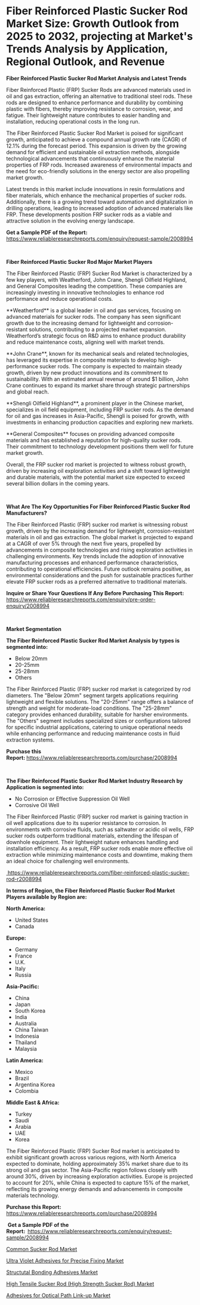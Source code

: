 <p><h1>Fiber Reinforced Plastic Sucker Rod Market Size: Growth Outlook from 2025 to 2032, projecting at Market's Trends Analysis by Application, Regional Outlook, and Revenue</h1></p><p><strong>Fiber Reinforced Plastic Sucker Rod Market Analysis and Latest Trends</strong></p>
<p><p>Fiber Reinforced Plastic (FRP) Sucker Rods are advanced materials used in oil and gas extraction, offering an alternative to traditional steel rods. These rods are designed to enhance performance and durability by combining plastic with fibers, thereby improving resistance to corrosion, wear, and fatigue. Their lightweight nature contributes to easier handling and installation, reducing operational costs in the long run.</p><p>The Fiber Reinforced Plastic Sucker Rod Market is poised for significant growth, anticipated to achieve a compound annual growth rate (CAGR) of 12.1% during the forecast period. This expansion is driven by the growing demand for efficient and sustainable oil extraction methods, alongside technological advancements that continuously enhance the material properties of FRP rods. Increased awareness of environmental impacts and the need for eco-friendly solutions in the energy sector are also propelling market growth. </p><p>Latest trends in this market include innovations in resin formulations and fiber materials, which enhance the mechanical properties of sucker rods. Additionally, there is a growing trend toward automation and digitalization in drilling operations, leading to increased adoption of advanced materials like FRP. These developments position FRP sucker rods as a viable and attractive solution in the evolving energy landscape.</p></p>
<p><strong>Get a Sample PDF of the Report:&nbsp;</strong> <a href="https://www.reliableresearchreports.com/enquiry/request-sample/2008994?utm_campaign=48&utm_medium=2&utm_source=Github&utm_content=ia&utm_term=05022025&utm_id=fiber-reinforced-plastic-sucker-rod">https://www.reliableresearchreports.com/enquiry/request-sample/2008994</a></p>
<p>&nbsp;</p>
<p><strong>Fiber Reinforced Plastic Sucker Rod Major Market Players</strong></p>
<p><p>The Fiber Reinforced Plastic (FRP) Sucker Rod Market is characterized by a few key players, with Weatherford, John Crane, Shengli Oilfield Highland, and General Composites leading the competition. These companies are increasingly investing in innovative technologies to enhance rod performance and reduce operational costs.</p><p>**Weatherford** is a global leader in oil and gas services, focusing on advanced materials for sucker rods. The company has seen significant growth due to the increasing demand for lightweight and corrosion-resistant solutions, contributing to a projected market expansion. Weatherford’s strategic focus on R&D aims to enhance product durability and reduce maintenance costs, aligning well with market trends.</p><p>**John Crane**, known for its mechanical seals and related technologies, has leveraged its expertise in composite materials to develop high-performance sucker rods. The company is expected to maintain steady growth, driven by new product innovations and its commitment to sustainability. With an estimated annual revenue of around $1 billion, John Crane continues to expand its market share through strategic partnerships and global reach.</p><p>**Shengli Oilfield Highland**, a prominent player in the Chinese market, specializes in oil field equipment, including FRP sucker rods. As the demand for oil and gas increases in Asia-Pacific, Shengli is poised for growth, with investments in enhancing production capacities and exploring new markets. </p><p>**General Composites** focuses on providing advanced composite materials and has established a reputation for high-quality sucker rods. Their commitment to technology development positions them well for future market growth.</p><p>Overall, the FRP sucker rod market is projected to witness robust growth, driven by increasing oil exploration activities and a shift toward lightweight and durable materials, with the potential market size expected to exceed several billion dollars in the coming years.</p></p>
<p>&nbsp;</p>
<p><strong>What Are The Key Opportunities For Fiber Reinforced Plastic Sucker Rod Manufacturers?</strong></p>
<p><p>The Fiber Reinforced Plastic (FRP) sucker rod market is witnessing robust growth, driven by the increasing demand for lightweight, corrosion-resistant materials in oil and gas extraction. The global market is projected to expand at a CAGR of over 5% through the next five years, propelled by advancements in composite technologies and rising exploration activities in challenging environments. Key trends include the adoption of innovative manufacturing processes and enhanced performance characteristics, contributing to operational efficiencies. Future outlook remains positive, as environmental considerations and the push for sustainable practices further elevate FRP sucker rods as a preferred alternative to traditional materials.</p></p>
<p><strong>Inquire or Share Your Questions If Any Before Purchasing This Report:</strong> <a href="https://www.reliableresearchreports.com/enquiry/pre-order-enquiry/2008994?utm_campaign=48&utm_medium=2&utm_source=Github&utm_content=ia&utm_term=05022025&utm_id=fiber-reinforced-plastic-sucker-rod">https://www.reliableresearchreports.com/enquiry/pre-order-enquiry/2008994</a></p>
<p>&nbsp;</p>
<p><strong>Market Segmentation</strong></p>
<p><strong>The Fiber Reinforced Plastic Sucker Rod Market Analysis by types is segmented into:</strong></p>
<p><ul><li>Below 20mm</li><li>20-25mm</li><li>25-28mm</li><li>Others</li></ul></p>
<p><p>The Fiber Reinforced Plastic (FRP) sucker rod market is categorized by rod diameters. The "Below 20mm" segment targets applications requiring lightweight and flexible solutions. The "20-25mm" range offers a balance of strength and weight for moderate-load conditions. The "25-28mm" category provides enhanced durability, suitable for harsher environments. The "Others" segment includes specialized sizes or configurations tailored for specific industrial applications, catering to unique operational needs while enhancing performance and reducing maintenance costs in fluid extraction systems.</p></p>
<p><strong>Purchase this Report:&nbsp;</strong><a href="https://www.reliableresearchreports.com/purchase/2008994?utm_campaign=48&utm_medium=2&utm_source=Github&utm_content=ia&utm_term=05022025&utm_id=fiber-reinforced-plastic-sucker-rod">https://www.reliableresearchreports.com/purchase/2008994</a></p>
<p>&nbsp;</p>
<p><strong>The Fiber Reinforced Plastic Sucker Rod Market Industry Research by Application is segmented into:</strong></p>
<p><ul><li>No Corrosion or Effective Suppression Oil Well</li><li>Corrosive Oil Well</li></ul></p>
<p><p>The Fiber Reinforced Plastic (FRP) sucker rod market is gaining traction in oil well applications due to its superior resistance to corrosion. In environments with corrosive fluids, such as saltwater or acidic oil wells, FRP sucker rods outperform traditional materials, extending the lifespan of downhole equipment. Their lightweight nature enhances handling and installation efficiency. As a result, FRP sucker rods enable more effective oil extraction while minimizing maintenance costs and downtime, making them an ideal choice for challenging well environments.</p></p>
<p><a href="https://www.reliableresearchreports.com/fiber-reinforced-plastic-sucker-rod-r2008994?utm_campaign=48&utm_medium=2&utm_source=Github&utm_content=ia&utm_term=05022025&utm_id=fiber-reinforced-plastic-sucker-rod">&nbsp;https://www.reliableresearchreports.com/fiber-reinforced-plastic-sucker-rod-r2008994</a></p>
<p><strong>In terms of Region, the Fiber Reinforced Plastic Sucker Rod Market Players available by Region are:</strong></p>
<p>
    <p> <strong> North America: </strong>
        <ul>
            <li>United States</li>
            <li>Canada</li>
        </ul>
        </p> 
    <p> <strong> Europe: </strong>
        <ul>
            <li>Germany</li>
            <li>France</li>
            <li>U.K.</li>
            <li>Italy</li>
            <li>Russia</li>
        </ul>
        </p> 
    <p> <strong> Asia-Pacific: </strong>
        <ul>
            <li>China</li>
            <li>Japan</li>
            <li>South Korea</li>
            <li>India</li>
            <li>Australia</li>
            <li>China Taiwan</li>
            <li>Indonesia</li>
            <li>Thailand</li>
            <li>Malaysia</li>
        </ul>
        </p> 
    <p> <strong> Latin America: </strong>
        <ul>
            <li>Mexico</li>
            <li>Brazil</li>
            <li>Argentina Korea</li>
            <li>Colombia</li>
        </ul>
        </p> 
    <p> <strong> Middle East & Africa: </strong>
        <ul>
            <li>Turkey</li>
            <li>Saudi</li>
            <li>Arabia</li>
            <li>UAE</li>
            <li>Korea</li>
        </ul>
    </p>
    </p>
<p><p>The Fiber Reinforced Plastic (FRP) Sucker Rod market is anticipated to exhibit significant growth across various regions, with North America expected to dominate, holding approximately 35% market share due to its strong oil and gas sector. The Asia-Pacific region follows closely with around 30%, driven by increasing exploration activities. Europe is projected to account for 20%, while China is expected to capture 15% of the market, reflecting its growing energy demands and advancements in composite materials technology.</p></p>
<p><strong>Purchase this Report: </strong><a href="https://www.reliableresearchreports.com/purchase/2008994?utm_campaign=48&utm_medium=2&utm_source=Github&utm_content=ia&utm_term=05022025&utm_id=fiber-reinforced-plastic-sucker-rod">https://www.reliableresearchreports.com/purchase/2008994</a></p>
<p>&nbsp;<strong>Get a Sample PDF of the Report:&nbsp;&nbsp;</strong><a href="https://www.reliableresearchreports.com/enquiry/request-sample/2008994?utm_campaign=48&utm_medium=2&utm_source=Github&utm_content=ia&utm_term=05022025&utm_id=fiber-reinforced-plastic-sucker-rod">https://www.reliableresearchreports.com/enquiry/request-sample/2008994</a></p>
<p><strong></strong></p>
<p><p><a href="https://github.com/boysabotzoc/Market-Research-Report-List-1/blob/main/common-sucker-rod-market.md?utm_campaign=48&utm_medium=2&utm_source=Github&utm_content=ia&utm_term=05022025&utm_id=fiber-reinforced-plastic-sucker-rod">Common Sucker Rod Market</a></p><p><a href="https://github.com/penecorodz74/Market-Research-Report-List-1/blob/main/ultra-violet-adhesives-for-precise-fixing-market.md?utm_campaign=48&utm_medium=2&utm_source=Github&utm_content=ia&utm_term=05022025&utm_id=fiber-reinforced-plastic-sucker-rod">Ultra Violet Adhesives for Precise Fixing Market</a></p><p><a href="https://github.com/aistraasinyo/Market-Research-Report-List-1/blob/main/structutal-bonding-adhesives-market.md?utm_campaign=48&utm_medium=2&utm_source=Github&utm_content=ia&utm_term=05022025&utm_id=fiber-reinforced-plastic-sucker-rod">Structutal Bonding Adhesives Market</a></p><p><a href="https://github.com/ivetasyizhi/Market-Research-Report-List-1/blob/main/high-tensile-sucker-rod-high-strength-sucker-rod-market.md?utm_campaign=48&utm_medium=2&utm_source=Github&utm_content=ia&utm_term=05022025&utm_id=fiber-reinforced-plastic-sucker-rod">High Tensile Sucker Rod (High Strength Sucker Rod) Market</a></p><p><a href="https://github.com/sadimsamid/Market-Research-Report-List-1/blob/main/adhesives-for-optical-path-link-up-market.md?utm_campaign=48&utm_medium=2&utm_source=Github&utm_content=ia&utm_term=05022025&utm_id=fiber-reinforced-plastic-sucker-rod">Adhesives for Optical Path Link-up Market</a></p></p>